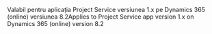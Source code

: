 <span data-ttu-id="f4044-101">Valabil pentru aplicația Project Service versiunea 1.x pe Dynamics 365 (online) versiunea 8.2</span><span class="sxs-lookup"><span data-stu-id="f4044-101">Applies to Project Service app version 1.x on Dynamics 365 (online) version 8.2</span></span>



